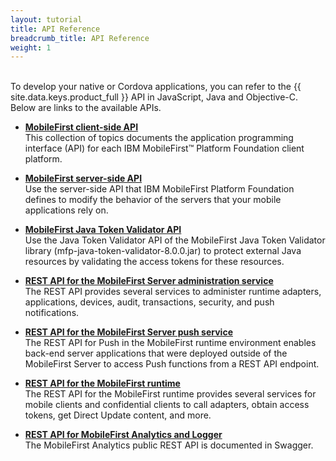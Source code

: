 ```yaml
---
layout: tutorial
title: API Reference
breadcrumb_title: API Reference
weight: 1
---
```

<!-- NLS_CHARSET=UTF-8 -->
<br/>
To develop your native or Cordova applications, you can refer to the {{ site.data.keys.product_full }} API in JavaScript, Java and Objective-C.  
Below are links to the available APIs.

* **[MobileFirst client-side API](client-side-api)**  
    This collection of topics documents the application programming interface (API) for each IBM MobileFirst™ Platform Foundation client platform.

* **[MobileFirst server-side API](server-side-api)**  
    Use the server-side API that IBM MobileFirst Platform Foundation defines to modify the behavior of the servers that your mobile applications rely on.

* **[MobileFirst Java Token Validator API](java-token-validator)**  
    Use the Java Token Validator API of the MobileFirst Java Token Validator library (mfp-java-token-validator-8.0.0.jar) to protect external Java resources by validating the access tokens for these resources.

* **[REST API for the MobileFirst Server administration service](rest/admin-apis)**  
    The REST API provides several services to administer runtime adapters, applications, devices, audit, transactions, security, and push notifications.

* **[REST API for the MobileFirst Server push service](rest/push-apis)**  
    The REST API for Push in the MobileFirst runtime environment enables back-end server applications that were deployed outside of the MobileFirst Server to access Push functions from a REST API endpoint.

* **[REST API for the MobileFirst runtime](rest/runtime)**  
    The REST API for the MobileFirst runtime provides several services for mobile clients and confidential clients to call adapters, obtain access tokens, get Direct Update content, and more.

* **[REST API for MobileFirst Analytics and Logger](rest/analytics-logger)**  
    The MobileFirst Analytics public REST API is documented in Swagger.
